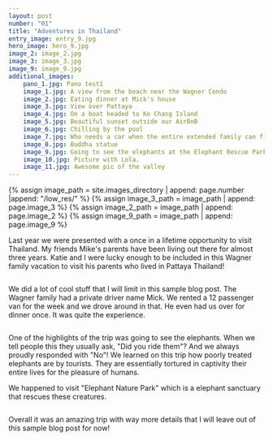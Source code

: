```yaml
---
layout: post
number: "01"
title: "Adventures in Thailand"
entry_image: entry_9.jpg
hero_image: hero_9.jpg
image_2: image_2.jpg
image_3: image_3.jpg
image_9: image_9.jpg
additional_images:
    pano_1.jpg: Pano test1
    image_1.jpg: A view from the beach near the Wagner Condo
    image_2.jpg: Eating dinner at Mick's house
    image_3.jpg: View over Pattaya
    image_4.jpg: On a boat headed to Ko Chang Island
    image_5.jpg: Beautiful sunset outside our AirBnB
    image_6.jpg: Chilling by the pool
    image_7.jpg: Who needs a car when the entire extended family can fit on a moped
    image_8.jpg: Buddha statue
    image_9.jpg: Going to see the elephants at the Elephant Rescue Park!
    image_10.jpg: Picture with Lola.
    image_11.jpg: Awesome pic of the valley
---
```

{% assign image_path = site.images_directory | append: page.number |append: "/low_res/" %}
{% assign image_3_path = image_path | append: page.image_3 %}
{% assign image_2_path = image_path | append: page.image_2 %}
{% assign image_9_path = image_path | append: page.image_9 %}

Last year we were presented with a once in a lifetime opportunity to visit Thailand. My friends Mike's parents have been
living out there for almost three years. Katie and I were lucky enough to be included in this Wagner family vacation
to visit his parents who lived in Pattaya Thailand!

<div class="image-wrap"><img class="blog-image" data-src="{{image_3_path}}"></div>

We did a lot of cool stuff that I will limit in this sample blog post. The Wagner family had a private driver name Mick.
We rented a 12 passenger van for the week and we drove around in that. He even had us over for dinner once. It was quite
the experience.

<div class="image-wrap"><img class="blog-image" data-src="{{image_2_path}}"></div>

One of the highlights of the trip was going to see the elephants. When we tell people this they usually ask, "Did you ride them"?
And we always proudly responded with "No"! We learned on this trip how poorly treated elephants are by tourists. They are
essentially tortured in captivity their entire lives for the pleasure of humans.

We happened to visit "Elephant Nature Park" which is a elephant sanctuary that rescues these creatures.

<div class="image-wrap"><img class="blog-image" data-src="{{image_9_path}}"></div>

Overall it was an amazing trip with way more details that I will leave out of this sample blog post for now!